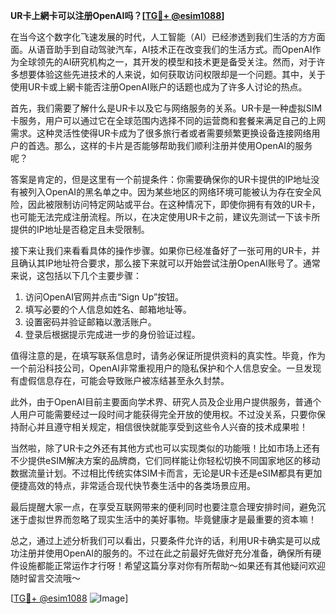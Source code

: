 **UR卡上網卡可以注册OpenAI吗？[[TG💪+ @esim1088](https://t.me/s/esim1088)]**

在当今这个数字化飞速发展的时代，人工智能（AI）已经渗透到我们生活的方方面面。从语音助手到自动驾驶汽车，AI技术正在改变我们的生活方式。而OpenAI作为全球领先的AI研究机构之一，其开发的模型和技术更是备受关注。然而，对于许多想要体验这些先进技术的人来说，如何获取访问权限却是一个问题。其中，关于使用UR卡或上網卡能否注册OpenAI账户的话题也成为了许多人讨论的热点。

首先，我们需要了解什么是UR卡以及它与网络服务的关系。UR卡是一种虚拟SIM卡服务，用户可以通过它在全球范围内选择不同的运营商和套餐来满足自己的上网需求。这种灵活性使得UR卡成为了很多旅行者或者需要频繁更换设备连接网络用户的首选。那么，这样的卡片是否能够帮助我们顺利注册并使用OpenAI的服务呢？

答案是肯定的，但是这里有一个前提条件：你需要确保你的UR卡提供的IP地址没有被列入OpenAI的黑名单之中。因为某些地区的网络环境可能被认为存在安全风险，因此被限制访问特定网站或平台。在这种情况下，即使你拥有有效的UR卡，也可能无法完成注册流程。所以，在决定使用UR卡之前，建议先测试一下该卡所提供的IP地址是否稳定且未受限制。

接下来让我们来看看具体的操作步骤。如果你已经准备好了一张可用的UR卡，并且确认其IP地址符合要求，那么接下来就可以开始尝试注册OpenAI账号了。通常来说，这包括以下几个主要步骤：

1. 访问OpenAI官网并点击“Sign Up”按钮。
2. 填写必要的个人信息如姓名、邮箱地址等。
3. 设置密码并验证邮箱以激活账户。
4. 登录后根据提示完成进一步的身份验证过程。

值得注意的是，在填写联系信息时，请务必保证所提供资料的真实性。毕竟，作为一个前沿科技公司，OpenAI非常重视用户的隐私保护和个人信息安全。一旦发现有虚假信息存在，可能会导致账户被冻结甚至永久封禁。

此外，由于OpenAI目前主要面向学术界、研究人员及企业用户提供服务，普通个人用户可能需要经过一段时间才能获得完全开放的使用权。不过没关系，只要你保持耐心并且遵守相关规定，相信很快就能享受到这些令人兴奋的技术成果啦！

当然啦，除了UR卡之外还有其他方式也可以实现类似的功能哦！比如市场上还有不少提供eSIM解决方案的品牌商，它们同样能让你轻松切换不同国家地区的移动数据流量计划。不过相比传统实体SIM卡而言，无论是UR卡还是eSIM都具有更加便捷高效的特点，非常适合现代快节奏生活中的各类场景应用。

最后提醒大家一点，在享受互联网带来的便利同时也要注意合理安排时间，避免沉迷于虚拟世界而忽略了现实生活中的美好事物。毕竟健康才是最重要的资本嘛！

总之，通过上述分析我们可以看出，只要条件允许的话，利用UR卡确实是可以成功注册并使用OpenAI的服务的。不过在此之前最好先做好充分准备，确保所有硬件设施都能正常运作才行呀！希望这篇分享对你有所帮助～如果还有其他疑问欢迎随时留言交流哦～

[[TG💪+ @esim1088](https://t.me/s/esim1088) ![Image](https://i.postimg.cc/4NQfJmqS/Snipaste-2025-05-13-00-14-12.png)]